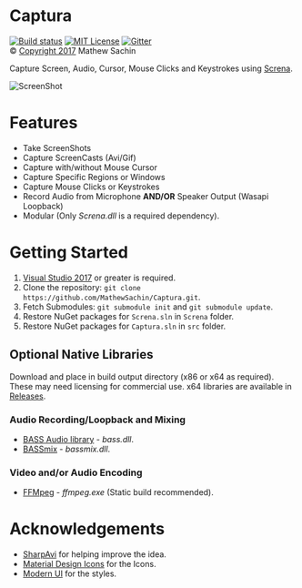 # Captura
[![Build status](https://ci.appveyor.com/api/projects/status/cgobcowf79uc5dx0/branch/master??svg=true)](https://ci.appveyor.com/project/MathewSachin/captura)
[![MIT License](https://img.shields.io/github/license/MathewSachin/Captura.svg)](LICENSE.md)
[![Gitter](https://badges.gitter.im/MathewSachin/Screna.svg)](https://gitter.im/MathewSachin/Screna)  
&copy; [Copyright 2017](LICENSE.md) Mathew Sachin

Capture Screen, Audio, Cursor, Mouse Clicks and Keystrokes using [Screna](https://github.com/MathewSachin/Screna).

![ScreenShot](https://raw.githubusercontent.com/wiki/MathewSachin/Captura/img/expanded.png)

# Features
- Take ScreenShots
- Capture ScreenCasts (Avi/Gif)
- Capture with/without Mouse Cursor
- Capture Specific Regions or Windows
- Capture Mouse Clicks or Keystrokes
- Record Audio from Microphone **AND/OR** Speaker Output (Wasapi Loopback)
- Modular (Only _Screna.dll_ is a required dependency).

# Getting Started
1. [Visual Studio 2017](https://visualstudio.com) or greater is required.
2. Clone the repository: `git clone https://github.com/MathewSachin/Captura.git`.
3. Fetch Submodules: `git submodule init` and `git submodule update`.
4. Restore NuGet packages for `Screna.sln` in `Screna` folder.
5. Restore NuGet packages for `Captura.sln` in `src` folder.

## Optional Native Libraries
Download and place in build output directory (x86 or x64 as required).
These may need licensing for commercial use.
x64 libraries are available in [Releases](https://github.com/MathewSachin/Captura/releases).

### Audio Recording/Loopback and Mixing
- [BASS Audio library](http://www.un4seen.com/download.php?bass24) - *bass.dll*.
- [BASSmix](http://www.un4seen.com/download.php?bassmix24) - *bassmix.dll*.

### Video and/or Audio Encoding
- [FFMpeg](https://ffmpeg.zeranoe.com/builds/) - *ffmpeg.exe* (Static build recommended).

# Acknowledgements
- [SharpAvi](https://github.com/bassill/sharpavi) for helping improve the idea.
- [Material Design Icons](https://materialdesignicons.com) for the Icons.
- [Modern UI](https://github.com/firstfloorsoftware/mui) for the styles.